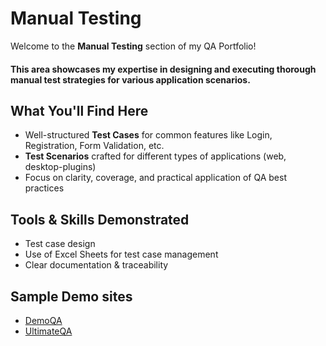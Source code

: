 # Manual Testing

Welcome to the **Manual Testing** section of my QA Portfolio!  
<h4>This area showcases my expertise in designing and executing thorough manual test strategies for various application scenarios.</h4>

## What You'll Find Here

- Well-structured **Test Cases** for common features like Login, Registration, Form Validation, etc.
- **Test Scenarios** crafted for different types of applications (web, desktop-plugins)
- Focus on clarity, coverage, and practical application of QA best practices

## Tools & Skills Demonstrated

- Test case design 
- Use of Excel Sheets for test case management
- Clear documentation & traceability

## Sample Demo sites
- <a href="https://demoqa.com/"> DemoQA </a>
- <a href="https://courses.ultimateqa.com/"> UltimateQA </a>

